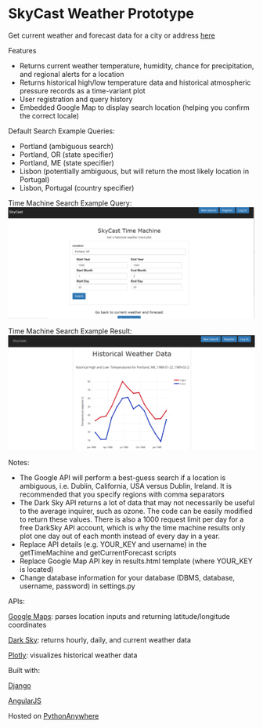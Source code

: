 # SkyCast Weather Prototype

Get current weather and forecast data for a city or address [here](https://goo.gl/XUpm4R)

Features
* Returns current weather temperature, humidity, chance for precipitation, and regional alerts for a location
* Returns historical high/low temperature data and historical atmospheric pressure records as a time-variant plot
* User registration and query history
* Embedded Google Map to display search location (helping you confirm the correct locale)

Default Search Example Queries:
* Portland (ambiguous search)
* Portland, OR (state specifier)
* Portland, ME (state specifier)
* Lisbon (potentially ambiguous, but will return the most likely location in Portugal)
* Lisbon, Portugal (country specifier)

Time Machine Search Example Query:
![ExampleTimeMachine](/static/img/example_search_time_machine.PNG)

Time Machine Search Example Result:
![ExampleTimeMachine](/static/img/example_search_time_machine_return.PNG)


Notes:
* The Google API will perform a best-guess search if a location is ambiguous, i.e. Dublin, California, USA versus Dublin, Ireland. It is recommended that you specify regions with comma separators
* The Dark Sky API returns a lot of data that may not necessarily be useful to the average inquirer, such as ozone. The code can be easily modified to return these values. There is also a 1000 request limit per day for a free DarkSky API account, which is why the time machine results only plot one day out of each month instead of every day in a year.
* Replace API details (e.g. YOUR_KEY and username) in the getTimeMachine and getCurrentForecast scripts
* Replace Google Map API key in results.html template (where YOUR_KEY is located)
* Change database information for your database (DBMS, database, username, password) in settings.py

APIs:

[Google Maps](https://developers.google.com/maps): parses location inputs and returning latitude/longitude coordinates

[Dark Sky](https://developer.forecast.io): returns hourly, daily, and current weather data

[Plotly](https://plot.ly/): visualizes historical weather data

Built with:

[Django](https://www.djangoproject.com/)

[AngularJS](https://angularjs.org/)

Hosted on [PythonAnywhere](https://www.pythonanywhere.com/)